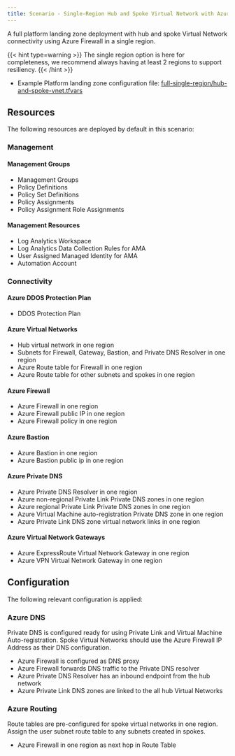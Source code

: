 ```yaml
---
title: Scenario - Single-Region Hub and Spoke Virtual Network with Azure Firewall
---
```


A full platform landing zone deployment with hub and spoke Virtual Network connectivity using Azure Firewall in a single region.

{{< hint type=warning >}}
The single region option is here for completeness, we recommend always having at least 2 regions to support resiliency.
{{< /hint >}}

* Example Platform landing zone configuration file: [full-single-region/hub-and-spoke-vnet.tfvars](https://raw.githubusercontent.com/Azure/alz-terraform-accelerator/refs/heads/main/templates/platform_landing_zone/examples/full-single-region/hub-and-spoke-vnet.tfvars)

## Resources

The following resources are deployed by default in this scenario:

### Management

#### Management Groups

- Management Groups
- Policy Definitions
- Policy Set Definitions
- Policy Assignments
- Policy Assignment Role Assignments

#### Management Resources

- Log Analytics Workspace
- Log Analytics Data Collection Rules for AMA
- User Assigned Managed Identity for AMA
- Automation Account

### Connectivity

#### Azure DDOS Protection Plan

- DDOS Protection Plan

#### Azure Virtual Networks

- Hub virtual network in one region
- Subnets for Firewall, Gateway, Bastion, and Private DNS Resolver in one region
- Azure Route table for Firewall in one region
- Azure Route table for other subnets and spokes in one region

#### Azure Firewall

- Azure Firewall in one region
- Azure Firewall public IP in one region
- Azure Firewall policy in one region

#### Azure Bastion

- Azure Bastion in one region
- Azure Bastion public ip in one region

#### Azure Private DNS

- Azure Private DNS Resolver in one region
- Azure non-regional Private Link Private DNS zones in one region
- Azure regional Private Link Private DNS zones in one region
- Azure Virtual Machine auto-registration Private DNS zone in one region
- Azure Private Link DNS zone virtual network links in one region

#### Azure Virtual Network Gateways

- Azure ExpressRoute Virtual Network Gateway in one region
- Azure VPN Virtual Network Gateway in one region

## Configuration

The following relevant configuration is applied:

### Azure DNS

Private DNS is configured ready for using Private Link and Virtual Machine Auto-registration. Spoke Virtual Networks should use the Azure Firewall IP Address as their DNS configuration.

- Azure Firewall is configured as DNS proxy
- Azure Firewall forwards DNS traffic to the Private DNS resolver
- Azure Private DNS Resolver has an inbound endpoint from the hub network
- Azure Private Link DNS zones are linked to the all hub Virtual Networks

### Azure Routing

Route tables are pre-configured for spoke virtual networks in one region. Assign the user subnet route table to any subnets created in spokes.

- Azure Firewall in one region as next hop in Route Table
